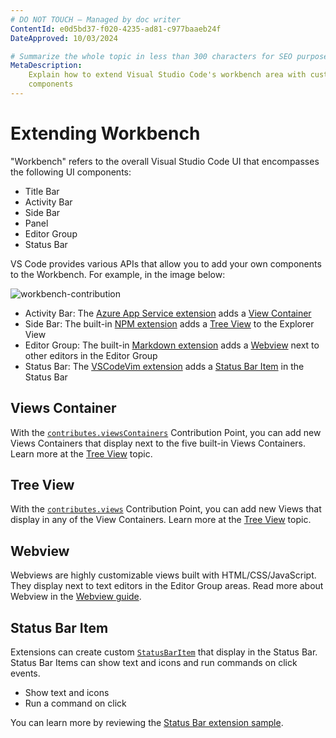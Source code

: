 ```yaml
---
# DO NOT TOUCH — Managed by doc writer
ContentId: e0d5bd37-f020-4235-ad81-c977baaeb24f
DateApproved: 10/03/2024

# Summarize the whole topic in less than 300 characters for SEO purpose
MetaDescription:
    Explain how to extend Visual Studio Code's workbench area with custom UI
    components
---
```


# Extending Workbench

"Workbench" refers to the overall Visual Studio Code UI that encompasses the
following UI components:

-   Title Bar
-   Activity Bar
-   Side Bar
-   Panel
-   Editor Group
-   Status Bar

VS Code provides various APIs that allow you to add your own components to the
Workbench. For example, in the image below:

![workbench-contribution](images/extending-workbench/workbench-contribution.png)

-   Activity Bar: The
    [Azure App Service extension](https://marketplace.visualstudio.com/items?itemName=ms-azuretools.vscode-azureappservice)
    adds a [View Container](#views-container)
-   Side Bar: The built-in
    [NPM extension](https://github.com/microsoft/vscode/tree/main/extensions/npm)
    adds a [Tree View](#tree-view) to the Explorer View
-   Editor Group: The built-in
    [Markdown extension](https://github.com/microsoft/vscode/tree/main/extensions/markdown-language-features)
    adds a [Webview](#webview) next to other editors in the Editor Group
-   Status Bar: The
    [VSCodeVim extension](https://marketplace.visualstudio.com/items?itemName=vscodevim.vim)
    adds a [Status Bar Item](#status-bar-item) in the Status Bar

## Views Container

With the
[`contributes.viewsContainers`](/api/references/contribution-points#contributes.viewsContainers)
Contribution Point, you can add new Views Containers that display next to the
five built-in Views Containers. Learn more at the
[Tree View](/api/extension-guides/tree-view) topic.

## Tree View

With the
[`contributes.views`](/api/references/contribution-points#contributes.views)
Contribution Point, you can add new Views that display in any of the View
Containers. Learn more at the [Tree View](/api/extension-guides/tree-view)
topic.

## Webview

Webviews are highly customizable views built with HTML/CSS/JavaScript. They
display next to text editors in the Editor Group areas. Read more about Webview
in the [Webview guide](/api/extension-guides/webview).

## Status Bar Item

Extensions can create custom
[`StatusBarItem`](/api/references/vscode-api#StatusBarItem) that display in the
Status Bar. Status Bar Items can show text and icons and run commands on click
events.

-   Show text and icons
-   Run a command on click

You can learn more by reviewing the
[Status Bar extension sample](https://github.com/microsoft/vscode-extension-samples/tree/main/statusbar-sample).
